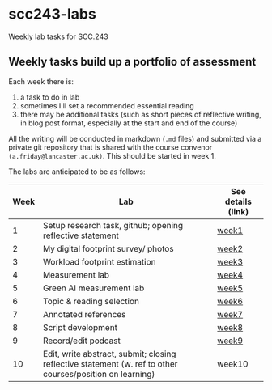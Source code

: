 # scc243-labs
Weekly lab tasks for SCC.243

## Weekly tasks build up a portfolio of assessment

Each week there is:

1. a task to do in lab
2. sometimes I'll set a recommended essential reading
3. there may be additional tasks (such as short pieces of reflective writing, in blog post format, especially at the start and end of the course)

All the writing will be conducted in markdown (`.md` files) and submitted via a private git repository that is shared with the course convenor `(a.friday@lancaster.ac.uk)`.  This should be started in week 1.

The labs are anticipated to be as follows:

| Week | Lab | See details (link) |
| ---  | --- | --- |
| 1 | Setup research task, github; opening reflective statement | [week1](week1/README.md) |
| 2 | My digital footprint survey/ photos | [week2](week2/README.md) |
| 3 | Workload footprint estimation | [week3](week3/README.md) |
| 4 | Measurement lab | [week4](week4/README.md) |
| 5 | Green AI measurement lab | [week5](week5/README.md) |
| 6 | Topic & reading selection | [week6](week6/README.md) |
| 7 | Annotated references | [week7](week7/README.md) |
| 8 | Script development  | [week8](week8/README.md) |
| 9 | Record/edit podcast | [week9](week9/README.md) |
| 10 | Edit, write abstract, submit; closing reflective statement (w. ref to other courses/position on learning) | week10<!-- [week10](week10/README.md) --> |
